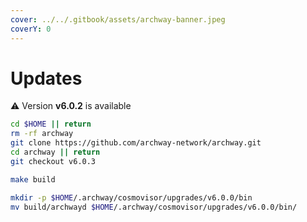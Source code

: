 ```yaml
---
cover: ../../.gitbook/assets/archway-banner.jpeg
coverY: 0
---
```


# Updates

⚠️ Version **v6.0.2** is available

```bash
cd $HOME || return
rm -rf archway
git clone https://github.com/archway-network/archway.git
cd archway || return
git checkout v6.0.3

make build

mkdir -p $HOME/.archway/cosmovisor/upgrades/v6.0.0/bin
mv build/archwayd $HOME/.archway/cosmovisor/upgrades/v6.0.0/bin/
```

